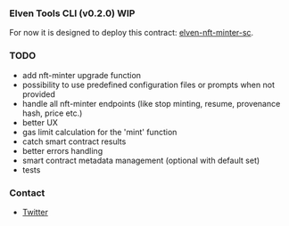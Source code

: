 ### Elven Tools CLI (v0.2.0) WIP

For now it is designed to deploy this contract: [elven-nft-minter-sc](https://github.com/juliancwirko/elven-nft-minter-sc).

### TODO

- add nft-minter upgrade function
- possibility to use predefined configuration files or prompts when not provided
- handle all nft-minter endpoints (like stop minting, resume, provenance hash, price etc.)
- better UX
- gas limit calculation for the 'mint' function
- catch smart contract results
- better errors handling
- smart contract metadata management (optional with default set)
- tests

### Contact

- [Twitter](https://twitter.com/JulianCwirko)
